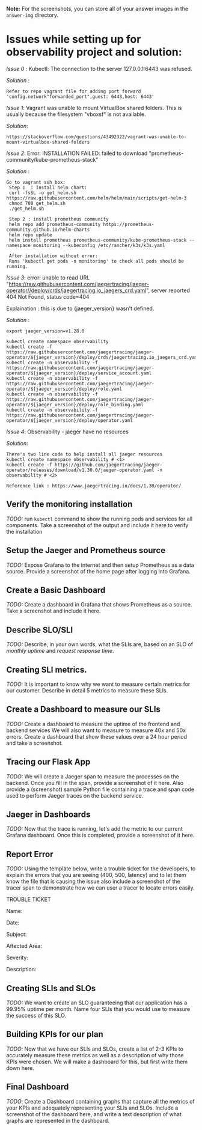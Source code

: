 **Note:** For the screenshots, you can store all of your answer images in the `answer-img` directory.

# Issues while setting up for observability project and solution:

*Issue 0* : Kubectl: The connection to the server 127.0.0.1:6443 was refused.

*Solution* :
```
Refer to repo vagrant file for adding port forward 'config.network"forwarded_port",guest: 6443,host: 6443'
```

*Issue 1*: Vagrant was unable to mount VirtualBox shared folders. This is usually because the filesystem "vboxsf" is not available.

*Solution*: 

```
https://stackoverflow.com/questions/43492322/vagrant-was-unable-to-mount-virtualbox-shared-folders
```

*Issue 2*: Error: INSTALLATION FAILED: failed to download "prometheus-community/kube-prometheus-stack"

*Solution* : 
```
Go to vagrant ssh box:
 Step 1  : Install helm chart:
 curl -fsSL -o get_helm.sh https://raw.githubusercontent.com/helm/helm/main/scripts/get-helm-3
 chmod 700 get_helm.sh
 ./get_helm.sh

 Step 2 : install prometheus community
 helm repo add prometheus-community https://prometheus-community.github.io/helm-charts
 helm repo update
 helm install prometheus prometheus-community/kube-prometheus-stack --namespace monitoring --kubeconfig /etc/rancher/k3s/k3s.yaml

 After installation without error:
 Runs 'kubectl get pods -n monitoring' to check all pods should be running.
```

*Issue 3*: error: unable to read URL "https://raw.githubusercontent.com/jaegertracing/jaeger-operator//deploy/crds/jaegertracing.io_jaegers_crd.yaml", server reported 404 Not Found, status code=404

Explaination : this is due to {jaeger_version} wasn't defined.

*Solution* : 
```
export jaeger_version=v1.28.0

kubectl create namespace observability
kubectl create -f https://raw.githubusercontent.com/jaegertracing/jaeger-operator/${jaeger_version}/deploy/crds/jaegertracing.io_jaegers_crd.yaml
kubectl create -n observability -f https://raw.githubusercontent.com/jaegertracing/jaeger-operator/${jaeger_version}/deploy/service_account.yaml
kubectl create -n observability -f https://raw.githubusercontent.com/jaegertracing/jaeger-operator/${jaeger_version}/deploy/role.yaml
kubectl create -n observability -f https://raw.githubusercontent.com/jaegertracing/jaeger-operator/${jaeger_version}/deploy/role_binding.yaml
kubectl create -n observability -f https://raw.githubusercontent.com/jaegertracing/jaeger-operator/${jaeger_version}/deploy/operator.yaml
```

*Issue 4*: Observability - jaeger have no resources

*Solution*:
```
There's two line code to help install all jaeger resources
kubectl create namespace observability # <1>
kubectl create -f https://github.com/jaegertracing/jaeger-operator/releases/download/v1.30.0/jaeger-operator.yaml -n observability # <2>

Reference link : https://www.jaegertracing.io/docs/1.30/operator/
```

## Verify the monitoring installation

*TODO:* run `kubectl` command to show the running pods and services for all components. Take a screenshot of the output and include it here to verify the installation

## Setup the Jaeger and Prometheus source
*TODO:* Expose Grafana to the internet and then setup Prometheus as a data source. Provide a screenshot of the home page after logging into Grafana.


## Create a Basic Dashboard
*TODO:* Create a dashboard in Grafana that shows Prometheus as a source. Take a screenshot and include it here.

## Describe SLO/SLI
*TODO:* Describe, in your own words, what the SLIs are, based on an SLO of *monthly uptime* and *request response time*.

## Creating SLI metrics.
*TODO:* It is important to know why we want to measure certain metrics for our customer. Describe in detail 5 metrics to measure these SLIs. 

## Create a Dashboard to measure our SLIs
*TODO:* Create a dashboard to measure the uptime of the frontend and backend services We will also want to measure to measure 40x and 50x errors. Create a dashboard that show these values over a 24 hour period and take a screenshot.

## Tracing our Flask App
*TODO:*  We will create a Jaeger span to measure the processes on the backend. Once you fill in the span, provide a screenshot of it here. Also provide a (screenshot) sample Python file containing a trace and span code used to perform Jaeger traces on the backend service.

## Jaeger in Dashboards
*TODO:* Now that the trace is running, let's add the metric to our current Grafana dashboard. Once this is completed, provide a screenshot of it here.

## Report Error
*TODO:* Using the template below, write a trouble ticket for the developers, to explain the errors that you are seeing (400, 500, latency) and to let them know the file that is causing the issue also include a screenshot of the tracer span to demonstrate how we can user a tracer to locate errors easily.

TROUBLE TICKET

Name:

Date:

Subject:

Affected Area:

Severity:

Description:


## Creating SLIs and SLOs
*TODO:* We want to create an SLO guaranteeing that our application has a 99.95% uptime per month. Name four SLIs that you would use to measure the success of this SLO.

## Building KPIs for our plan
*TODO*: Now that we have our SLIs and SLOs, create a list of 2-3 KPIs to accurately measure these metrics as well as a description of why those KPIs were chosen. We will make a dashboard for this, but first write them down here.

## Final Dashboard
*TODO*: Create a Dashboard containing graphs that capture all the metrics of your KPIs and adequately representing your SLIs and SLOs. Include a screenshot of the dashboard here, and write a text description of what graphs are represented in the dashboard.  
